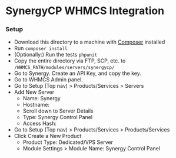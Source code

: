 # SynergyCP WHMCS Integration

### Setup
 - Download this directory to a machine with [Composer](https://getcomposer.org/) installed
 - Run `composer install`
 - (Optionally:) Run the tests `phpunit`
 - Copy the entire directory via FTP, SCP, etc. to `/WHMCS_PATH/modules/servers/synergycp/`
 - Go to Synergy. Create an API Key, and copy the key.
 - Go to WHMCS Admin panel.
 - Go to Setup (Top nav) > Products/Services > Servers
 - Add New Server
   - Name: Synergy
   - Hostname: <link to SynergyCP API>
   - Scroll down to Server Details
   - Type: Synergy Control Panel
   - Access Hash: <API Key>
 - Go to Setup (Top nav) > Products/Services > Products/Services
 - Click Create a New Product
   - Product Type: Dedicated/VPS Server
   - Module Settings > Module Name: Synergy Control Panel
